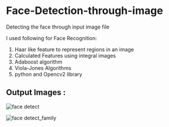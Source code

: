 # Face-Detection-through-image
Detecting the face through input image file

I used following for Face Recognition:

1. Haar like feature to represent regions in an image
2. Calculated Features using integral images
3. Adaboost algorithm
4. Viola-Jones Algorithms
5. python and Opencv2 library
 
## Output Images :
![face detect](https://user-images.githubusercontent.com/19407823/93938611-24324100-fd47-11ea-877a-54c7e03f0d79.PNG)

![face detect_family](https://user-images.githubusercontent.com/19407823/93938635-2c8a7c00-fd47-11ea-8dac-5efe3fd276b5.PNG)
